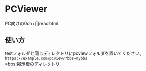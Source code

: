 # PCViewer
PC向けの0ch+用read.html
## 使い方  
testフォルダと同じディレクトリにpcviewフォルダを置いてください。  
```https://example.com/pcview/?bbs=mybbs```  
※bbs:掲示板のディレクトリ  
